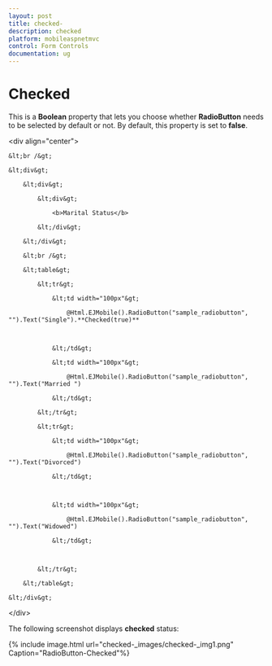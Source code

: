 ```yaml
---
layout: post
title: checked-
description: checked 
platform: mobileaspnetmvc
control: Form Controls
documentation: ug
---
```


# Checked 

This is a **Boolean** property that lets you choose whether **RadioButton** needs to be selected by default or not. By default, this property is set to **false**.



&lt;div align="center"&gt;

    &lt;br /&gt;

    &lt;div&gt;

        &lt;div&gt;

            &lt;div&gt;

                <b>Marital Status</b>

            &lt;/div&gt;

        &lt;/div&gt;

        &lt;br /&gt;

        &lt;table&gt;

            &lt;tr&gt;

                &lt;td width="100px"&gt;

                    @Html.EJMobile().RadioButton("sample_radiobutton", "").Text("Single").**Checked(true)**



                &lt;/td&gt;

                &lt;td width="100px"&gt;

                    @Html.EJMobile().RadioButton("sample_radiobutton", "").Text("Married ")

                &lt;/td&gt;

            &lt;/tr&gt;

            &lt;tr&gt;

                &lt;td width="100px"&gt;

                    @Html.EJMobile().RadioButton("sample_radiobutton", "").Text("Divorced")

                &lt;/td&gt;



                &lt;td width="100px"&gt;

                    @Html.EJMobile().RadioButton("sample_radiobutton", "").Text("Widowed")

                &lt;/td&gt;



            &lt;/tr&gt;

        &lt;/table&gt;

    &lt;/div&gt;

&lt;/div&gt;



The following screenshot displays **checked** status:

{% include image.html url="checked-_images/checked-_img1.png" Caption="RadioButton-Checked"%}

